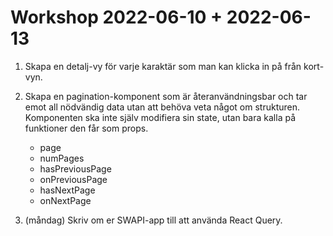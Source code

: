 # Workshop 2022-06-10 + 2022-06-13

1. Skapa en detalj-vy för varje karaktär som man kan klicka in på från kort-vyn.

2. Skapa en pagination-komponent som är återanvändningsbar och tar emot all nödvändig data utan att behöva veta något om strukturen. Komponenten ska inte själv modifiera sin state, utan bara kalla på funktioner den får som props.
    - page
    - numPages
    - hasPreviousPage
    - onPreviousPage
    - hasNextPage
    - onNextPage

3. (måndag) Skriv om er SWAPI-app till att använda React Query.

